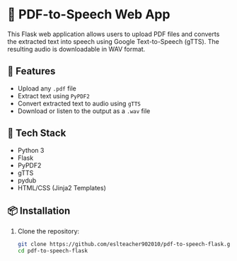# 📄 PDF-to-Speech Web App

This Flask web application allows users to upload PDF files and converts the extracted text into speech using Google Text-to-Speech (gTTS). The resulting audio is downloadable in WAV format.

## 🚀 Features

- Upload any `.pdf` file
- Extract text using `PyPDF2`
- Convert extracted text to audio using `gTTS`
- Download or listen to the output as a `.wav` file

## 🧰 Tech Stack

- Python 3
- Flask
- PyPDF2
- gTTS
- pydub
- HTML/CSS (Jinja2 Templates)

## 📦 Installation

1. Clone the repository:
   ```bash
   git clone https://github.com/eslteacher902010/pdf-to-speech-flask.git
   cd pdf-to-speech-flask

